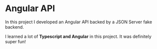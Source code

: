 # Angular API

In this project I developed an Angular API backed by a JSON Server fake backend.

I learned a lot of <strong>Typescript and Angular</strong> in this project. It was definitely super fun!
